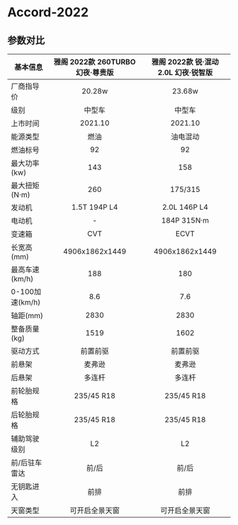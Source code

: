 # Accord-2022

## 参数对比

| 基本信息 | 雅阁 2022款 260TURBO 幻夜·尊贵版 | 雅阁 2022款 锐·混动 2.0L 幻夜·锐智版 |
| -- | :--: | :--: |
| 厂商指导价      | 20.28w | 23.68w |
| 级别      |   中型车    |   中型车 |
| 上市时间 |   2021.10    |    2021.10 |
| 能源类型 |   燃油    |    油电混动 |
| 燃油标号 |   92    |    92 |
| 最大功率(kw) |   143    |    158 |
| 最大扭矩(N·m) |   260    |    175/315 |
| 发动机 |   1.5T 194P L4    |    2.0L 146P L4 |
| 电动机 |   -    |    184P 315N·m |
| 变速箱 |   CVT    |    ECVT |
| 长宽高(mm) |   4906x1862x1449    |    4906x1862x1449 |
| 最高车速(km/h) |   188    |    180 |
| 0-100加速(km/h) |   8.6    |    7.6 |
| 轴距(mm) |   2830    |    2830 |
| 整备质量(kg) |   1519    |    1602 |
| 驱动方式 |   前置前驱    |    前置前驱 |
| 前悬架 |   麦弗逊    |    麦弗逊 |
| 后悬架 |   多连杆    |    多连杆 |
| 前轮胎规格 |   235/45 R18    |    235/45 R18 |
| 后轮胎规格 |   235/45 R18    |    235/45 R18 |
| 辅助驾驶级别 |   L2    |    L2 |
| 前/后驻车雷达 |   前/后    |    前/后  |
| 无钥匙进入 |   前排    |    前排 |
| 天窗类型 |   可开启全景天窗    |    可开启全景天窗 |
